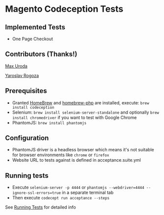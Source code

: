# Magento Codeception Tests

## Implemented Tests

* One Page Checkout

## Contributors (Thanks!)

[Max Uroda](https://github.com/u-maxx)

[Yaroslav Rogoza](https://github.com/rogyar)

## Prerequisites

* Granted [HomeBrew](http://homebrew.sh) and [homebrew-php](https://github.com/Homebrew/homebrew-php#installation) are installed, execute:
    `brew install codeception`
* Selenium:
    `brew install selenium-server-standalone` and optionally `brew install chromedriver` if you want to test with Google Chrome
* PhantomJS:
    `brew install phantomjs`
    
## Configuration

* PhantomJS driver is a headless browser which means it's not suitable for browser environments like `chrome` or `firefox`
* Website URL to tests against is defined in acceptance.suite.yml

## Running tests

* Execute `selenium-server -p 4444` or `phantomjs --webdriver=4444 --ignore-ssl-errors=true` in a separate terminal tab
* Then execute `codecept run acceptance --steps`

See [Running Tests](http://codeception.com/docs/02-GettingStarted#Running-Tests) for detailed info

